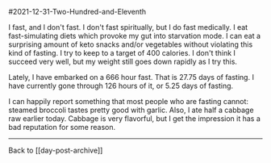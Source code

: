 #2021-12-31-Two-Hundred-and-Eleventh

I fast, and I don't fast.  I don't fast spiritually, but I do fast medically.  I eat fast-simulating diets which provoke my gut into starvation mode.  I can eat a surprising amount of keto snacks and/or vegetables without violating this kind of fasting.  I try to keep to a target of 400 calories.  I don't think I succeed very well, but my weight still goes down rapidly as I try this.

Lately, I have embarked on a 666 hour fast.  That is 27.75 days of fasting.  I have currently gone through 126 hours of it, or 5.25 days of fasting.

I can happily report something that most people who are fasting cannot: steamed broccoli tastes pretty good with garlic.  Also, I ate half a cabbage raw earlier today.  Cabbage is very flavorful, but I get the impression it has a bad reputation for some reason.

---
Back to [[day-post-archive]]